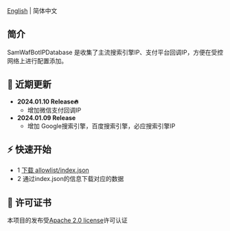 [English](README_en.md) | 简体中文

## 简介

SamWafBotIPDatabase 是收集了主流搜索引擎IP、支付平台回调IP，方便在受控网络上进行配置添加。

## 📣 近期更新
- **2024.01.10 Release🔥**
  -  增加微信支付回调IP 
- **2024.01.09 Release**
  -  增加 Google搜索引擎，百度搜索引擎，必应搜索引擎IP

## ⚡ 快速开始

- 1  <a href="allowlist/index.json">下载 allowlist/index.json</a> 
- 2  通过index.json的信息下载对应的数据

<a name="许可证书"></a>
## 📄 许可证书
本项目的发布受<a href="LICENSE">Apache 2.0 license</a>许可认证
